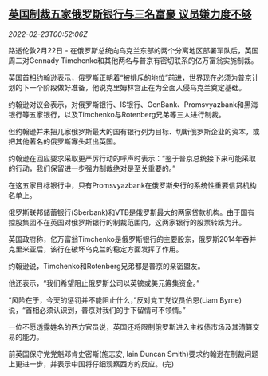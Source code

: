 <!--1645578063000-->
[英国制裁五家俄罗斯银行与三名富豪 议员嫌力度不够](https://cn.reuters.com/article/britain-sanctions-russia-0222-tues-idCNKBS2KS01E)
------

<div><i>2022-02-23T00:52:06Z</i></div><p>路透伦敦2月22日 - 在俄罗斯总统向乌克兰东部的两个分离地区部署军队后，英国周二对Gennady Timchenko和其他两名与普京有密切联系的亿万富翁实施制裁。</p><p>英国首相约翰逊表示，俄罗斯正朝着“被排斥的地位”前进，世界现在必须为普京计划的下一个阶段做好准备，他说克里姆林宫正在为全面入侵乌克兰奠定基础。</p><p>约翰逊对议会表示，对俄罗斯银行、IS银行、GenBank、Promsvyazbank和黑海银行等五家银行，以及Timchenko与Rotenberg兄弟等三人进行制裁。</p><p>但约翰逊并未把几家俄罗斯最大的国有银行列为目标、切断俄罗斯企业的资本，或把其他著名的俄罗斯寡头赶出英国。</p><p>约翰逊在回应要求采取更严厉行动的呼声时表示：“鉴于普京总统接下来可能采取的行动，我们保留进一步强力制裁绝对是至关重要的。”</p><p>在这五家目标银行中，只有Promsvyazbank在俄罗斯央行的系统性重要信贷机构名单上。</p><p>俄罗斯联邦储蓄银行(Sberbank)和VTB是俄罗斯最大的两家贷款机构。由于国有控股集团不在英国对俄罗斯银行的制裁范围内，这两家银行的股票转跌为升。</p><p>英国政府称，亿万富翁Timchenko是俄罗斯银行的主要股东，俄罗斯2014年吞并克里米亚后，该行在破坏乌克兰的稳定方面发挥了作用。</p><p>约翰逊说，Timchenko和Rotenberg兄弟都是普京的亲密盟友。</p><p>他还表示，“我们希望阻止俄罗斯公司以英镑或美元筹集资金。”</p><p>“风险在于，今天的惩罚并不能阻止什么，”反对党工党议员伯恩(Liam Byrne)说，“首相必须认识到，普京对我们的手下留情可不领情。”</p><p>一位不愿透露姓名的西方官员说，英国还将限制俄罗斯进入主权债市场及其清算交易的能力。</p><p>前英国保守党党魁邓肯史密斯(施志安, Iain Duncan Smith)要求约翰逊在制裁问题上更进一步，并表示中国将仔细观察西方的反应。(完)</p>
